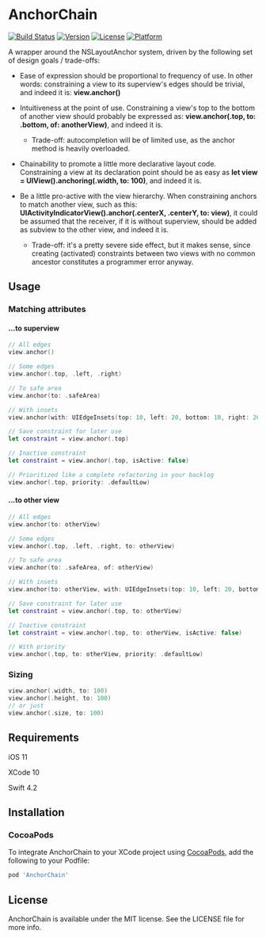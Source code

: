 # AnchorChain

[![Build Status](https://travis-ci.com/Gillfrost/AnchorChain.svg?branch=master)](https://travis-ci.com/Gillfrost/AnchorChain)
[![Version](https://img.shields.io/cocoapods/v/AnchorChain.svg?style=flat)](https://cocoapods.org/pods/AnchorChain)
[![License](https://img.shields.io/cocoapods/l/AnchorChain.svg?style=flat)](https://cocoapods.org/pods/AnchorChain)
[![Platform](https://img.shields.io/cocoapods/p/AnchorChain.svg?style=flat)](https://cocoapods.org/pods/AnchorChain)

A wrapper around the NSLayoutAnchor system, driven by the following set of design goals / trade-offs:

- Ease of expression should be proportional to frequency of use. In other words: constraining a view to its superview's edges should be trivial, and indeed it is: **view.anchor()**

- Intuitiveness at the point of use. Constraining a view's top to the bottom of another view should probably be expressed as: **view.anchor(.top, to: .bottom, of: anotherView)**, and indeed it is.
  - Trade-off: autocompletion will be of limited use, as the anchor method is heavily overloaded.

- Chainability to promote a little more declarative layout code. Constraining a view at its declaration point should be as easy as **let view = UIView().anchoring(.width, to: 100)**, and indeed it is.

- Be a little pro-active with the view hierarchy. When constraining anchors to match another view, such as this: **UIActivityIndicatorView().anchor(.centerX, .centerY, to: view)**, it could be assumed that the receiver, if it is without superview, should be added as subview to the other view, and indeed it is.
  - Trade-off: it's a pretty severe side effect, but it makes sense, since creating (activated) constraints between two views with no common ancestor constitutes a programmer error anyway.

## Usage

### Matching attributes

#### ...to superview
```swift
// All edges
view.anchor()

// Some edges
view.anchor(.top, .left, .right)

// To safe area
view.anchor(to: .safeArea)

// With insets
view.anchor(with: UIEdgeInsets(top: 10, left: 20, bottom: 10, right: 20))

// Save constraint for later use
let constraint = view.anchor(.top)

// Inactive constraint
let constraint = view.anchor(.top, isActive: false)

// Prioritized like a complete refactoring in your backlog
view.anchor(.top, priority: .defaultLow)
```

#### ...to other view

```swift
// All edges
view.anchor(to: otherView)

// Some edges
view.anchor(.top, .left, .right, to: otherView)

// To safe area
view.anchor(to: .safeArea, of: otherView)

// With insets
view.anchor(to: otherView, with: UIEdgeInsets(top: 10, left: 20, bottom: 10, right: 20))

// Save constraint for later use
let constraint = view.anchor(.top, to: otherView)

// Inactive constraint
let constraint = view.anchor(.top, to: otherView, isActive: false)

// With priority
view.anchor(.top, to: otherView, priority: .defaultLow)
```

### Sizing

```swift
view.anchor(.width, to: 100)
view.anchor(.height, to: 100)
// or just
view.anchor(.size, to: 100)
```
## Requirements

iOS 11

XCode 10

Swift 4.2

## Installation

### CocoaPods

To integrate AnchorChain to your XCode project using [CocoaPods](https://cocoapods.org),
add the following to your Podfile:

```ruby
pod 'AnchorChain'
```

## License

AnchorChain is available under the MIT license. See the LICENSE file for more info.
